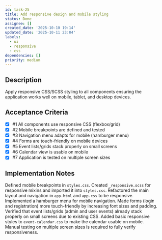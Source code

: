 ```yaml
---
id: task-25
title: Add responsive design and mobile styling
status: Done
assignee: []
created_date: '2025-10-10 19:14'
updated_date: '2025-10-11 23:04'
labels:
  - ui
  - responsive
  - css
dependencies: []
priority: medium
---
```


## Description

<!-- SECTION:DESCRIPTION:BEGIN -->
Apply responsive CSS/SCSS styling to all components ensuring the application works well on mobile, tablet, and desktop devices.
<!-- SECTION:DESCRIPTION:END -->

## Acceptance Criteria
<!-- AC:BEGIN -->
- [x] #1 All components use responsive CSS (flexbox/grid)
- [x] #2 Mobile breakpoints are defined and tested
- [x] #3 Navigation menu adapts for mobile (hamburger menu)
- [x] #4 Forms are touch-friendly on mobile devices
- [x] #5 Event lists/grids stack properly on small screens
- [x] #6 Calendar view is usable on mobile
- [x] #7 Application is tested on multiple screen sizes
<!-- AC:END -->

## Implementation Notes

<!-- SECTION:NOTES:BEGIN -->
Defined mobile breakpoints in `styles.css`.
Created `_responsive.scss` for responsive mixins and imported it into `styles.css`.
Refactored the main layout and navigation in `app.html` and `app.css` to be responsive.
Implemented a hamburger menu for mobile navigation.
Made forms (login and registration) more touch-friendly by increasing font sizes and padding.
Verified that event lists/grids (admin and user events) already stack properly on small screens due to existing CSS.
Added basic responsive styles to `event-calendar.css` to make the calendar usable on mobile.
Manual testing on multiple screen sizes is required to fully verify responsiveness.
<!-- SECTION:NOTES:END -->
